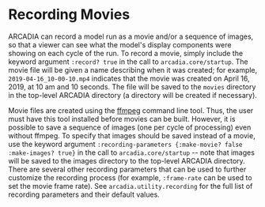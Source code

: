 Recording Movies
===

ARCADIA can record a model run as a movie and/or a sequence of images, so that a viewer can see what the model's display components were showing on each cycle of the run. To record a movie, simply include the keyword argument `:record? true` in the call to `arcadia.core/startup`. The movie file will be given a name describing when it was created; for example, `2019-04-16_10-00-10.mp4` indicates that the movie was created on April 16, 2019, at 10 am and 10 seconds. The file will be saved to the `movies` directory in the top-level ARCADIA directory (a directory will be created if necessary).

Movie files are created using the [ffmpeg](https://www.ffmpeg.org/) command line tool. Thus, the user must have this tool installed before movies can be built. However, it is possible to save a sequence of images (one per cycle of processing) even without ffmpeg. To specify that images should be saved instead of a movie, use the keyword argument `:recording-parameters {:make-movie? false :make-images? true}` in the call to `arcadia.core/startup` -- note that images will be saved to the images directory to the top-level ARCADIA directory. There are several other recording parameters that can be used to further customize the recording process (for example, `:frame-rate` can be used to set the movie frame rate). See `arcadia.utility.recording` for the full list of recording parameters and their default values.